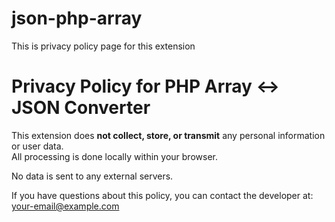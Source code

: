 # json-php-array
This is privacy policy page for this extension
# Privacy Policy for PHP Array ↔ JSON Converter

This extension does **not collect, store, or transmit** any personal information or user data.  
All processing is done locally within your browser.

No data is sent to any external servers.

If you have questions about this policy, you can contact the developer at: your-email@example.com
